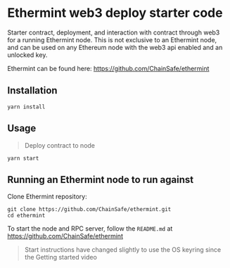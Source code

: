 # Ethermint web3 deploy starter code

Starter contract, deployment, and interaction with contract through web3 for a running Ethermint node. This is not exclusive to an Ethermint node, and can be used on any Ethereum node with the web3 api enabled and an unlocked key. 

Ethermint can be found here: https://github.com/ChainSafe/ethermint

## Installation

```
yarn install
```

## Usage

> Deploy contract to node
```
yarn start
```

## Running an Ethermint node to run against

Clone Ethermint repository:
```
git clone https://github.com/ChainSafe/ethermint.git
cd ethermint
```

To start the node and RPC server, follow the `README.md` at https://github.com/ChainSafe/ethermint
> Start instructions have changed slightly to use the OS keyring since the Getting started video